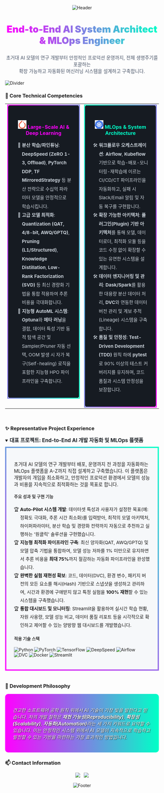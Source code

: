 <div id="header" align="center">
  <img src="https://capsule-render.vercel.app/api?type=venom&color=ff00ff,00ffc7&height=300&section=header&text=IRO's%20Tech%20Portfolio&fontSize=60&animation=twinkling&fontColor=ffffff&fontAlignY=38" alt="Header"/>
</div>

<div style="text-align: center; margin-top: 20px; margin-bottom: 20px;">
  <h2 style="font-weight: 900; font-size: 2.2em; background: linear-gradient(90deg, #ff00ff 0%, #00ffc7 100%); -webkit-background-clip: text; color: transparent;">
    End-to-End AI System Architect & MLOps Engineer
  </h2>
  <p style="font-size: 1.1em; color: #4a5568;">
    초거대 AI 모델의 연구 개발부터 안정적인 프로덕션 운영까지, 전체 생명주기를 포괄하는<br/>확장 가능하고 자동화된 머신러닝 시스템을 설계하고 구축합니다.
  </p>
</div>

<img src="https://capsule-render.vercel.app/api?type=line&color=ff00ff,00ffc7&height=8&section=title&width=100%&animation=blinking" alt="Divider"/>

### **🚀 Core Technical Competencies**

<table width="100%" cellspacing="20" cellpadding="0" style="border: none;">
  <tr valign="top">
    <td width="50%">
      <div style="background-color: #161b22; border-image: linear-gradient(to bottom right, #ff00ff, #00ffc7) 1; border-width: 3px; border-style: solid; border-radius: 15px; padding: 25px; height: 100%;">
        <h3 align="center" style="font-weight: bold; color: #ff00ff;">
          <img src="https://raw.githubusercontent.com/devicons/devicon/master/icons/pytorch/pytorch-original.svg" alt="PyTorch" width="28" height="28"/>
          Large-Scale AI & Deep Learning
        </h3>
        <ul style="list-style-type: '🤖 '; padding-left: 20px; font-size: 15px; line-height: 1.9; color: #c9d1d9;">
          <li><b>분산 학습/파인튜닝</b>: <strong>DeepSpeed (ZeRO 1-3, Offload)</strong>, <strong>PyTorch DDP</strong>, <strong>TF MirroredStrategy</strong> 등 분산 전략으로 수십억 파라미터 모델을 안정적으로 학습시킵니다.</li>
          <li><b>고급 모델 최적화</b>: <strong>Quantization (QAT, 4/8-bit, AWQ/GPTQ)</strong>, <strong>Pruning (L1/Structured)</strong>, <strong>Knowledge Distillation</strong>, <strong>Low-Rank Factorization (SVD)</strong> 등 최신 경량화 기법을 통합 적용하여 추론 비용을 극대화합니다.</li>
          <li><b>지능형 AutoML 시스템</b>: <strong>Optuna</strong>와 <strong>메타 러닝</strong>을 결합, 데이터 특성 기반 동적 탐색 공간 및 Sampler/Pruner 자동 선택, OOM 발생 시 자가 복구(Self-healing) 로직을 포함한 지능형 HPO 파이프라인을 구축합니다.</li>
        </ul>
      </div>
    </td>
    <td width="50%">
      <div style="background-color: #161b22; border-image: linear-gradient(to bottom right, #00ffc7, #ff00ff) 1; border-width: 3px; border-style: solid; border-radius: 15px; padding: 25px; height: 100%;">
        <h3 align="center" style="font-weight: bold; color: #00ffc7;">
          <img src="https://raw.githubusercontent.com/devicons/devicon/master/icons/kubernetes/kubernetes-plain.svg" alt="Kubernetes" width="28" height="28"/>
          MLOps & System Architecture
        </h3>
        <ul style="list-style-type: '🛠️ '; padding-left: 20px; font-size: 15px; line-height: 1.9; color: #c9d1d9;">
          <li><b>워크플로우 오케스트레이션</b>: <strong>Airflow</strong>, <strong>Kubeflow</strong> 기반으로 학습-배포-모니터링-재학습에 이르는 CI/CD/CT 파이프라인을 자동화하고, 실패 시 Slack/Email 알림 및 자동 복구를 구현합니다.</li>
          <li><b>확장 가능한 아키텍처</b>: <strong>플러그인(Plugin) 기반 아키텍처</strong>를 통해 모델, 데이터로더, 최적화 모듈 등을 코드 수정 없이 확장할 수 있는 유연한 시스템을 설계합니다.</li>
          <li><b>데이터 엔지니어링 및 관리</b>: <strong>Dask/Spark</strong>를 활용한 대용량 분산 데이터 처리, <strong>DVC</strong>와 연동한 데이터 버전 관리 및 계보 추적(Lineage) 시스템을 구축합니다.</li>
          <li><b>품질 및 안정성</b>: <strong>Test-Driven Development (TDD)</strong> 원칙 하에 <strong>pytest</strong>로 90% 이상의 테스트 커버리지를 유지하며, 코드 품질과 시스템 안정성을 보장합니다.</li>
        </ul>
      </div>
    </td>
  </tr>
</table>
<br>

### ✨ **Representative Project Experience**
<details open>
<summary>
  <strong style="font-size: 1.2em; color: #1f2328;">
    대표 프로젝트: End-to-End AI 개발 자동화 및 MLOps 플랫폼
  </strong>
</summary>
<div style="background-color: #f6f8fa; border-image: linear-gradient(45deg, #ff00ff, #00ffc7) 1; border-width: 4px; border-style: solid; border-radius: 15px; padding: 25px; margin-top: 10px;">
  <p style="font-size: 1.1em;">
    초거대 AI 모델의 연구 개발부터 배포, 운영까지 전 과정을 자동화하는 MLOps 플랫폼을 A-Z까지 직접 설계하고 구축했습니다. 이 플랫폼은 개발자의 개입을 최소화하고, 안정적인 프로덕션 환경에서 모델의 성능과 비용을 지속적으로 최적화하는 것을 목표로 합니다.
  </p>
  <h4 style="font-weight: bold; color: #333;">주요 성과 및 구현 기능</h4>
  <ul style="list-style-type: '🏆 '; padding-left: 20px; font-size: 15px; line-height: 1.8;">
    <li><strong>Auto-Pilot 시스템 개발</strong>: 데이터셋 특성과 사용자가 설정한 목표(예: 정확도 극대화, 추론 시간 최소화)를 입력받아, 최적의 모델 아키텍처, 하이퍼파라미터, 분산 학습 및 경량화 전략까지 자동으로 추천하고 실행하는 '원클릭' 솔루션을 구현했습니다.</li>
    <li><strong>지능형 최적화 파이프라인 구축</strong>: 최신 양자화(QAT, AWQ/GPTQ) 및 모델 압축 기법을 통합하여, 모델 성능 저하를 1% 미만으로 유지하면서 추론 비용을 <strong>최대 75%</strong>까지 절감하는 자동화 파이프라인을 완성했습니다.</li>
    <li><strong>완벽한 실험 재현성 확보</strong>: 코드, 데이터(DVC), 환경 변수, 패키지 버전의 모든 요소를 해시(Hash) 기반으로 스냅샷을 생성하고 관리하여, 시간과 환경에 구애받지 않고 특정 실험을 <strong>100% 재현</strong>할 수 있는 시스템을 구축했습니다.</li>
    <li><strong>통합 대시보드 및 모니터링</strong>: Streamlit을 활용하여 실시간 학습 현황, 자원 사용량, 모델 성능 비교, 데이터 품질 리포트 등을 시각적으로 확인하고 제어할 수 있는 양방향 웹 대시보드를 개발했습니다.</li>
  </ul>
  <h4 style="font-weight: bold; color: #333;">적용 기술 스택</h4>
  <p>
    <img src="https://img.shields.io/badge/Python-3776AB?style=for-the-badge&logo=python&logoColor=white" alt="Python"/> <img src="https://img.shields.io/badge/PyTorch-EE4C2C?style=for-the-badge&logo=pytorch&logoColor=white" alt="PyTorch"/> <img src="https://img.shields.io/badge/TensorFlow-FF6F00?style=for-the-badge&logo=tensorflow&logoColor=white" alt="TensorFlow"/> <img src="https://img.shields.io/badge/DeepSpeed-007ACC?style=for-the-badge" alt="DeepSpeed"/> <img src="https://img.shields.io/badge/Airflow-017CEE?style=for-the-badge&logo=apacheairflow&logoColor=white" alt="Airflow"/> <img src="https://img.shields.io/badge/DVC-13ADC7?style=for-the-badge&logo=dvc&logoColor=white" alt="DVC"/> <img src="https://img.shields.io/badge/Docker-2496ED?style=for-the-badge&logo=docker&logoColor=white" alt="Docker"/> <img src="https://img.shields.io/badge/Streamlit-FF4B4B?style=for-the-badge&logo=streamlit&logoColor=white" alt="Streamlit"/>
  </p>
</div>
</details>
<br>

### 💬 **Development Philosophy**
<div style="background: linear-gradient(90deg, #ff00ff, #00ffc7); border-radius: 10px; padding: 25px; color: white;">
  <p style="font-style: italic; font-size: 1.1em; text-shadow: 1px 1px 2px black;">견고한 소프트웨어 공학 원칙 위에서 AI 기술이 가장 빛을 발한다고 믿습니다. 저의 개발 철학은 <strong>재현 가능성(Reproducibility)</strong>, <strong>확장성(Scalability)</strong>, <strong>자동화(Automation)</strong>라는 세 가지 키워드로 요약할 수 있습니다. 이는 안정적인 시스템 위에서 AI 모델이 지속적으로 학습하고 발전할 수 있는 기반을 마련하는 가장 효과적인 방법입니다.</p>
</div>

### 📫 **Contact Information**
<p align="center">
  <a href="mailto:ATMOSPHERE.SHIRO@gmail.com"><img src="https://img.shields.io/badge/Gmail-ATMOSPHERE.SHIRO-D14836?style=for-the-badge&logo=gmail&logoColor=white"/></a>
  &nbsp;
  <a href="https://linkedin.com/in/your-linkedin-id"><img src="https://img.shields.io/badge/LinkedIn-Connect-0A66C2?style=for-the-badge&logo=linkedin&logoColor=white"/></a>
</p>

<div id="footer" align="center">
  <img src="https://capsule-render.vercel.app/api?type=waving&color=ff00ff,00ffc7&height=200&section=footer" alt="Footer"/>
</div>

